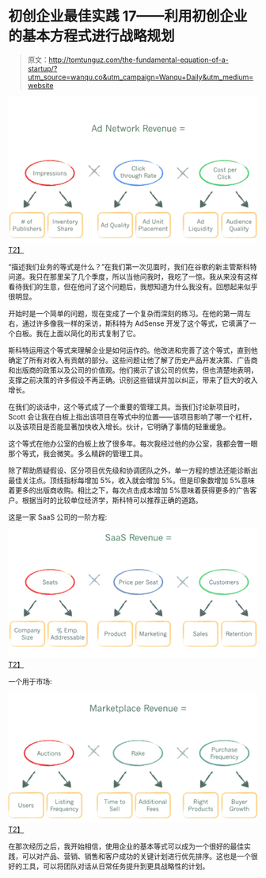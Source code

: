 # 初创企业最佳实践 17——利用初创企业的基本方程式进行战略规划

> 原文：<http://tomtunguz.com/the-fundamental-equation-of-a-startup/?utm_source=wanqu.co&utm_campaign=Wanqu+Daily&utm_medium=website>

[![image](img/4b6b2ed8d407d9594a906559c54e8ec9.png)T2】](https://res.cloudinary.com/dzawgnnlr/image/upload/q_auto/f_auto/w_auto/adnetwork_equation.png)

“描述我们业务的等式是什么？”在我们第一次见面时，我们在谷歌的新主管斯科特问道。我只在那里呆了几个季度，所以当他问我时，我吃了一惊。我从来没有这样看待我们的生意，但在他问了这个问题后，我想知道为什么我没有。回想起来似乎很明显。

开始时是一个简单的问题，现在变成了一个复杂而深刻的练习。在他的第一周左右，通过许多像我一样的采访，斯科特为 AdSense 开发了这个等式，它填满了一个白板。我在上面以简化的形式复制了它。

斯科特运用这个等式来理解企业是如何运作的。他改进和完善了这个等式，直到他确定了所有对收入有贡献的部分。这些问题让他了解了历史产品开发决策、广告商和出版商的政策以及公司的价值观。他们揭示了该公司的优势，但也清楚地表明，支撑之前决策的许多假设不再正确。识别这些错误并加以纠正，带来了巨大的收入增长。

在我们的谈话中，这个等式成了一个重要的管理工具。当我们讨论新项目时，Scott 会让我在白板上指出该项目在等式中的位置——该项目影响了哪一个杠杆，以及该项目是否能显著加快收入增长。伙计，它明确了事情的轻重缓急。

这个等式在他办公室的白板上放了很多年。每次我经过他的办公室，我都会瞥一眼那个等式，我会微笑。多么精辟的管理工具。

除了帮助质疑假设、区分项目优先级和协调团队之外，单一方程的想法还能诊断出最佳关注点。顶线指标每增加 5%，收入就会增加 5%。但是印象数增加 5%意味着更多的出版商收购。相比之下，每次点击成本增加 5%意味着获得更多的广告客户。根据当时的比较单位经济学，斯科特可以推荐正确的道路。

这是一家 SaaS 公司的一阶方程:

[![image](img/00457f88faf8b30f668156906367bb74.png)T2】](https://res.cloudinary.com/dzawgnnlr/image/upload/q_auto/f_auto/w_auto/saas_equation.png)

一个用于市场:

[![image](img/99f829a3336a5db44660cf9740c5bb53.png)T2】](https://res.cloudinary.com/dzawgnnlr/image/upload/q_auto/f_auto/w_auto/marketplace_equation.png)

在那次经历之后，我开始相信，使用企业的基本等式可以成为一个很好的最佳实践，可以对产品、营销、销售和客户成功的关键计划进行优先排序。这也是一个很好的工具，可以将团队对话从日常任务提升到更具战略性的计划。